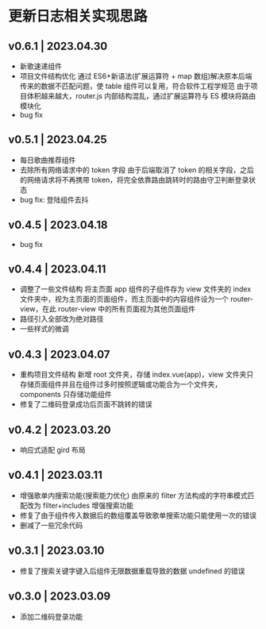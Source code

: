 # 更新日志相关实现思路

## v0.6.1 | 2023.04.30

- 新歌速递组件
- 项目文件结构优化
  通过 ES6+新语法(扩展运算符 + map 数组)解决原本后端传来的数据不匹配问题，使 table 组件可以复用，符合软件工程学规范
  由于项目体积越来越大，router.js 内部结构混乱，通过扩展运算符与 ES 模块将路由模块化
- bug fix

## v0.5.1 | 2023.04.25

- 每日歌曲推荐组件
- 去除所有网络请求中的 token 字段
  由于后端取消了 token 的相关字段，之后的网络请求将不再携带 token，将完全依靠路由跳转时的路由守卫判断登录状态
- bug fix: 登陆组件去抖

## v0.4.5 | 2023.04.18

- bug fix

## v0.4.4 | 2023.04.11

- 调整了一些文件结构
  将主页面 app 组件的子组件存为 view 文件夹的 index 文件夹中，视为主页面的页面组件，而主页面中的内容组件设为一个 router-view，在此 router-view 中的所有页面视为其他页面组件
- 路径引入全部改为绝对路径
- 一些样式的微调

## v0.4.3 | 2023.04.07

- 重构项目文件结构
  新增 root 文件夹，存储 index.vue(app)，view 文件夹只存储页面组件并且在组件过多时按照逻辑或功能合为一个文件夹，components 只存储功能组件
- 修复了二维码登录成功后页面不跳转的错误

## v0.4.2 | 2023.03.20

- 响应式适配
  gird 布局

## v0.4.1 | 2023.03.11

- 增强歌单内搜索功能(搜索能力优化)
  由原来的 filter 方法构成的字符串模式匹配改为 filter+includes 增强搜索功能
- 修复了由于组件传入数据后的数组覆盖导致歌单搜索功能只能使用一次的错误
- 删减了一些冗余代码

## v0.3.1 | 2023.03.10

- 修复了搜索关键字键入后组件无限数据重载导致的数据 undefined 的错误

## v0.3.0 | 2023.03.09

- 添加二维码登录功能
